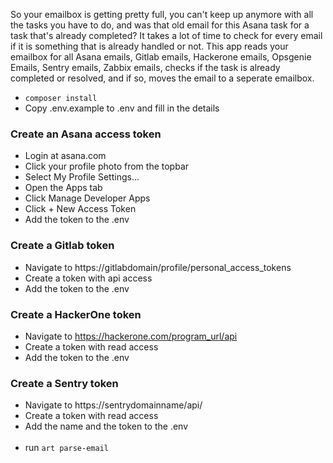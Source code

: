 So your emailbox is getting pretty full, you can't keep up anymore with all the tasks you have to do, and was that old email for this Asana task for a task that's already completed?
It takes a lot of time to check for every email if it is something that is already handled or not.
This app reads your emailbox for all Asana emails, Gitlab emails, Hackerone emails, Opsgenie Emails, Sentry emails, Zabbix emails, checks if the task is already completed or resolved, and if so, moves the email to a seperate emailbox.

- `composer install`
- Copy .env.example to .env and fill in the details
### Create an Asana access token
- Login at asana.com
- Click your profile photo from the topbar
- Select My Profile Settings…
- Open the Apps tab
- Click Manage Developer Apps
- Click + New Access Token
- Add the token to the .env
### Create a Gitlab token
- Navigate to https://gitlabdomain/profile/personal_access_tokens
- Create a token with api access
- Add the token to the .env
### Create a HackerOne token
- Navigate to https://hackerone.com/program_url/api
- Create a token with read access
- Add the token to the .env
### Create a Sentry token
- Navigate to https://sentrydomainname/api/
- Create a token with read access
- Add the name and the token to the .env
<br>&nbsp;
- run `art parse-email`



